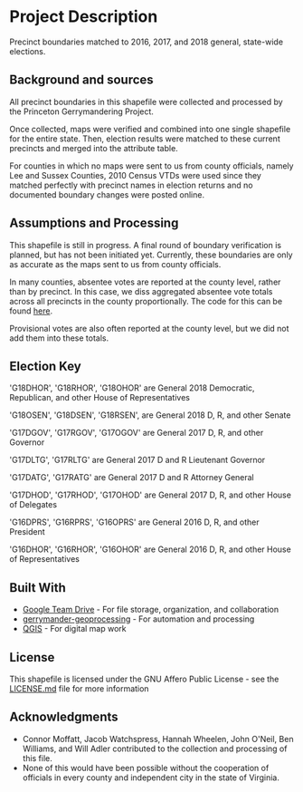 # Project Description

Precinct boundaries matched to 2016, 2017, and 2018 general, state-wide elections.

## Background and sources
All precinct boundaries in this shapefile were collected and processed by the Princeton Gerrymandering Project.

Once collected, maps were verified and combined into one single shapefile for the entire state. Then, election results were matched to these current precincts and merged into the attribute table.

For counties in which no maps were sent to us from county officials, namely Lee and Sussex Counties, 2010 Census VTDs were used since they matched perfectly with precinct names in election returns and no documented boundary changes were posted online.

## Assumptions and Processing
This shapefile is still in progress. A final round of boundary verification is planned, but has not been initiated yet. Currently, these boundaries are only as accurate as the maps sent to us from county officials.

In many counties, absentee votes are reported at the county level, rather than by precinct. In this case, we diss aggregated absentee vote totals across all precincts in the county proportionally. The code for this can be found [here](https://github.com/PrincetonUniversity/gerrymander-geoprocessing/blob/master/elec_candidates_to_elec_prec.py).

Provisional votes are also often reported at the county level, but we did not add them into these totals.

## Election Key
'G18DHOR', 'G18RHOR', 'G18OHOR' are General 2018 Democratic, Republican, and other House of Representatives

'G18OSEN', 'G18DSEN', 'G18RSEN', are General 2018 D, R, and other Senate

'G17DGOV', 'G17RGOV', 'G17OGOV' are General 2017 D, R, and other Governor

'G17DLTG',  'G17RLTG' are General 2017 D and R Lieutenant Governor

'G17DATG', 'G17RATG' are General 2017 D and R Attorney General

'G17DHOD', 'G17RHOD', 'G17OHOD' are General 2017 D, R, and other House of Delegates

'G16DPRS', 'G16RPRS', 'G16OPRS' are General 2016 D, R, and other President

'G16DHOR', 'G16RHOR', 'G16OHOR' are General 2016 D, R, and other House of Representatives


## Built With

* [Google Team Drive](https://gsuite.google.com/learning-center/products/drive/get-started-team-drive/#!/) - For file storage, organization, and collaboration
* [gerrymander-geoprocessing](https://github.com/PrincetonUniversity/gerrymander-geoprocessing) - For automation and processing
* [QGIS](https://qgis.org/en/site/) - For digital map work



## License

This shapefile is licensed under the GNU Affero Public License - see the [LICENSE.md](https://github.com/PrincetonUniversity/VA-gerrymander/blob/master/LICENSE) file for more information

## Acknowledgments

* Connor Moffatt, Jacob Watchspress, Hannah Wheelen, John O'Neil, Ben Williams, and Will Adler contributed to the collection and processing of this file.
* None of this would have been possible without the cooperation of officials in every county and independent city in the state of Virginia.
